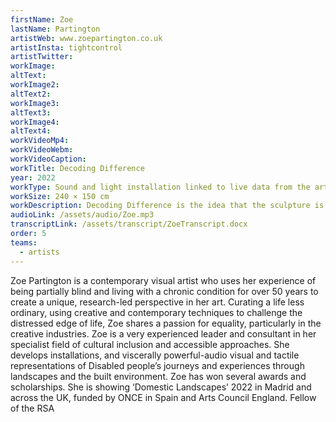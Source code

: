 ```yaml
---
firstName: Zoe
lastName: Partington
artistWeb: www.zoepartington.co.uk
artistInsta: tightcontrol
artistTwitter:
workImage:
altText:
workImage2:
altText2:
workImage3:
altText3:
workImage4:
altText4:
workVideoMp4:
workVideoWebm:
workVideoCaption:
workTitle: Decoding Difference
year: 2022
workType: Sound and light installation linked to live data from the artist’s blood glucose levels
workSize: 240 × 150 cm
workDescription: Decoding Difference is the idea that the sculpture is the artist herself. The emanating lights mirror Zoe’s changing blood glucose levels and the sound of her heartbeat. The lights reflect Zoe’s hidden impairment and sight loss but not as a victim to be pitied or as a sick person, but as a woman who emanates will power, life and humanity. Zoe believes if she is seen as possessing strength, rather than courage, then difference will be welcomed, not ignored. In that case, the idea of difference will not be equated with deficit, a societal construct that blocks disabled people’s ability to enact change.
audioLink: /assets/audio/Zoe.mp3
transcriptLink: /assets/transcript/ZoeTranscript.docx
order: 5
teams:
  - artists
---
```


Zoe Partington is a contemporary visual artist who uses her experience of being partially blind and living with a chronic condition for over 50 years to create a unique, research-led perspective in her art. Curating a life less ordinary, using creative and contemporary techniques to challenge the distressed edge of life, Zoe shares a passion for equality, particularly in the creative industries. Zoe is a very experienced leader and consultant in her specialist field of cultural inclusion and accessible approaches. She develops installations, and viscerally powerful-audio visual and tactile representations of Disabled people’s journeys and experiences through landscapes and the built environment. Zoe has won several awards and scholarships. She is showing ‘Domestic Landscapes’ 2022 in Madrid and across the UK, funded by ONCE in Spain and Arts Council England.
Fellow of the RSA

